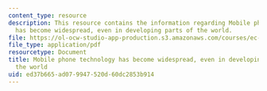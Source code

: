 ```yaml
---
content_type: resource
description: This resource contains the information regarding Mobile phone technology
  has become widespread, even in developing parts of the world.
file: https://ol-ocw-studio-app-production.s3.amazonaws.com/courses/ec-s11-engineering-capacity-in-community-based-healthcare-fall-2005/ed37b665ad079947520d60dc2853b914_MITEC_S11F05_hw3_artaccess.pdf
file_type: application/pdf
resourcetype: Document
title: Mobile phone technology has become widespread, even in developing parts of
  the world
uid: ed37b665-ad07-9947-520d-60dc2853b914
---
```

